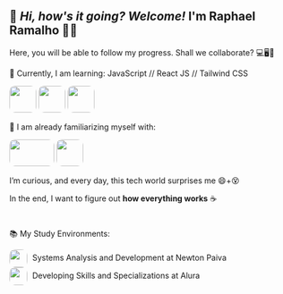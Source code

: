 ## 👋 _Hi, how's it going? Welcome!_ I'm Raphael Ramalho 👨‍💻
Here, you will be able to follow my progress. Shall we collaborate? 💻🖥️📱

  
🌱 Currently, I am learning: JavaScript // React JS // Tailwind CSS

<img src="https://upload.wikimedia.org/wikipedia/commons/thumb/9/99/Unofficial_JavaScript_logo_2.svg/512px-Unofficial_JavaScript_logo_2.svg.png" style="width:3rem;height:3rem;border-radius:10px;" /> <img src="https://static-00.iconduck.com/assets.00/react-icon-2048x2048-o8k3ymqa.png" style="width:3rem;height:3rem;border-radius:10px;" /> <img src="https://www.stickersdevs.com.br/wp-content/uploads/2022/11/tailwindcss-stickers-adesivo-600x600.jpg" style="width:3rem;height:3rem;border-radius:10px;" />



  
👀 I am already familiarizing myself with:

<img src="https://i0.wp.com/www.onlinecultus.com/wp-content/uploads/2022/04/109275-html-css-bootstrap-3-project-a-static-website.jpg?resize=480%2C270&ssl=1" style="width:5rem;height:3rem;border-radius:10px;"/> <img src="https://www.stickersdevs.com.br/wp-content/uploads/2015/03/git-stickers-adesivo-600x600.png" style="width:3rem;height:3rem;border-radius:10px;" />

  


  I’m curious, and every day, this tech world surprises me 😄+😵
  
  In the end, I want to figure out <strong>how everything works</strong> ☕ 

<h1> </h1>

:books: My Study Environments:


<div>
  <img src="https://imgs.search.brave.com/usUZ4Sr3gCKVgZQQMhyl6cftYFA5Av8YT6zcl4o3kWI/rs:fit:500:0:0:0/g:ce/aHR0cHM6Ly9hdHRh/Y2htZW50cy5ndXB5/LmlvL3Byb2R1Y3Rp/b24vY29tcGFuaWVz/LzE5NjcyL2NhcmVl/ci80ODY4NS9pbWFn/ZXMvMjAyMi0wMi0x/MV8xMi0zN19sb2dv/LnBuZw" style="width:2rem;height:2rem;border-radius:10px; vertical-align:middle; margin-right:5px;">
  Systems Analysis and Development at Newton Paiva
</div>

<div>
  <img src="https://imgs.search.brave.com/y_cJBUXIjZMr92KHAlpqIpanamAEOsZVpYbaMO08ueA/rs:fit:500:0:0:0/g:ce/aHR0cHM6Ly9ibG9n/LmIyYnN0YWNrLmNv/bS5ici93cC1jb250/ZW50L3VwbG9hZHMv/MjAyMS8wNi9jaGFu/bmVsczRfcHJvZmls/ZS0zMDB4MzAwLmpw/ZWc" style="width:2rem;height:2rem; border-radius:10px; vertical-align:middle; margin-right:5px;">
  Developing Skills and Specializations at Alura
</div>

